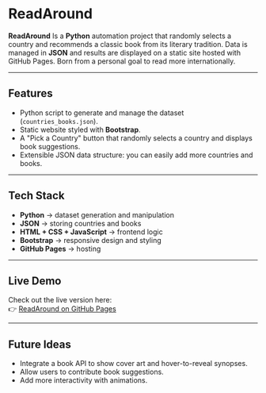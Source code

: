 # ReadAround 

**ReadAround** Is a **Python** automation project that randomly selects a country and recommends a classic book from its literary tradition. Data is managed in **JSON** and results are displayed on a static site hosted with GitHub Pages. Born from a personal goal to read more internationally.

---

## Features
- Python script to generate and manage the dataset (`countries_books.json`).
- Static website styled with **Bootstrap**.
- A "Pick a Country" button that randomly selects a country and displays book suggestions.
- Extensible JSON data structure: you can easily add more countries and books.

---

## Tech Stack
- **Python** → dataset generation and manipulation  
- **JSON** → storing countries and books  
- **HTML + CSS + JavaScript** → frontend logic  
- **Bootstrap** → responsive design and styling  
- **GitHub Pages** → hosting 

---

## Live Demo
Check out the live version here:  
👉 [ReadAround on GitHub Pages](https://bredscc.github.io/read-around/)

---

## Future Ideas
- Integrate a book API to show cover art and hover-to-reveal synopses.
- Allow users to contribute book suggestions.  
- Add more interactivity with animations.  
